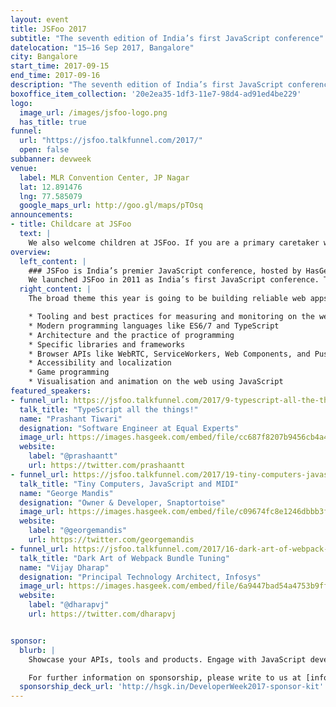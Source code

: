 ```yaml
---
layout: event
title: JSFoo 2017
subtitle: "The seventh edition of India’s first JavaScript conference"
datelocation: "15–16 Sep 2017, Bangalore"
city: Bangalore
start_time: 2017-09-15
end_time: 2017-09-16
description: "The seventh edition of India’s first JavaScript conference. The broad theme this year is going to be building reliable web apps. Talks will be on these topics and more: tooling and best practices for measuring and monitoring on the web, modern programming languages like ES6/7 and TypeScript, architecture and the practice of programming, specific libraries and frameworks, browser APIs like WebRTC, ServiceWorkers, Web Components, Push API, accessibility and localization, game programming, visualisation and animation on the web using JavaScript."
boxoffice_item_collection: '20e2ea35-1df3-11e7-98d4-ad91ed4be229'
logo:
  image_url: /images/jsfoo-logo.png
  has_title: true
funnel:
  url: "https://jsfoo.talkfunnel.com/2017/"
  open: false
subbanner: devweek
venue:
  label: MLR Convention Center, JP Nagar
  lat: 12.891476
  lng: 77.585079
  google_maps_url: http://goo.gl/maps/pTOsq
announcements:
- title: Childcare at JSFoo
  text: |
    We also welcome children at JSFoo. If you are a primary caretaker who wants to attend the conference, and needs support with childcare, we have it all arranged. [Learn more](https://medium.com/hasgeek/we-have-childcare-facilities-droidconin-and-all-hasgeek-conferences-going-forward-70d520762a11).
overview:
  left_content: |
    ### JSFoo is India’s premier JavaScript conference, hosted by HasGeek.
    We launched JSFoo in 2011 as India’s first JavaScript conference. The JS community in India has grown phenomenally since then. JavaScript now pervades every aspect of web development – browsers, apps, front-end, backend, mobile and IoT, and there’s always scope to understand new ideas and solutions. The conference explores new ideas, implementing innovative solutions, and learning from experiences, especially negative ones!
  right_content: |
    The broad theme this year is going to be building reliable web apps. Talks will be on these topics and more:

    * Tooling and best practices for measuring and monitoring on the web
    * Modern programming languages like ES6/7 and TypeScript
    * Architecture and the practice of programming
    * Specific libraries and frameworks
    * Browser APIs like WebRTC, ServiceWorkers, Web Components, and Push API
    * Accessibility and localization
    * Game programming
    * Visualisation and animation on the web using JavaScript
featured_speakers:
- funnel_url: https://jsfoo.talkfunnel.com/2017/9-typescript-all-the-things
  talk_title: "TypeScript all the things!"
  name: "Prashant Tiwari"
  designation: "Software Engineer at Equal Experts"
  image_url: https://images.hasgeek.com/embed/file/cc687f8207b9456cb4a455528ee076d0
  website:
    label: "@prashaantt"
    url: https://twitter.com/prashaantt
- funnel_url: https://jsfoo.talkfunnel.com/2017/19-tiny-computers-javascript-and-midi
  talk_title: "Tiny Computers, JavaScript and MIDI"
  name: "George Mandis"
  designation: "Owner & Developer, Snaptortoise"
  image_url: https://images.hasgeek.com/embed/file/c09674fc8e1246dbbb3fe464002a902b
  website:
    label: "@georgemandis"
    url: https://twitter.com/georgemandis
- funnel_url: https://jsfoo.talkfunnel.com/2017/16-dark-art-of-webpack-bundle-tuning
  talk_title: "Dark Art of Webpack Bundle Tuning"
  name: "Vijay Dharap"
  designation: "Principal Technology Architect, Infosys"
  image_url: https://images.hasgeek.com/embed/file/6a9447bad54a4753b9ff08357ff2c486
  website:
    label: "@dharapvj"
    url: https://twitter.com/dharapvj


sponsor:
  blurb: |
    Showcase your APIs, tools and products. Engage with JavaScript developers, JS communities and front-end engineers.

    For further information on sponsorship, please write to us at [info@hasgeek.com](mailto:info@hasgeek.com) or call us at [+91-767-633-2020](tel:+917676332020)
  sponsorship_deck_url: 'http://hsgk.in/DeveloperWeek2017-sponsor-kit'
---
```

